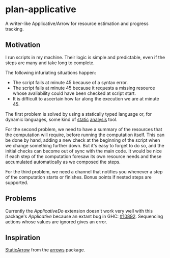 # plan-applicative

A writer-like Applicative/Arrow for resource estimation and progress tracking.

## Motivation

I run scripts in my machine. Their logic is simple and predictable, even if the
steps are many and take long to complete. 

The following infuriating situations happen:

- The script fails at minute 45 because of a syntax error.
- The script fails at minute 45 because it requests a missing resource whose
  avaliability could have been checked at script start.
- It is difficult to ascertain how far along the execution we are at minute 45.

The first problem is solved by using a statically typed language or, for
dynamic languages, some kind of [static](https://pypi.python.org/pypi/pyflakes)
[analysis](https://github.com/bbatsov/rubocop) tool.

For the second problem, we need to have a summary of the resources that the
computation will require, before running the computation itself. This can be
done by hand, adding a new check at the beginning of the script when we change
something further down. But it's easy to forget to do so, and the initial
checks can become out of sync with the main code. It would be nice if each step
of the computation foresaw its own resource needs and these accumulated
automatically as we composed the steps.

For the third problem, we need a channel that notifies you whenever a step of
the computation starts or finishes. Bonus points if nested steps are supported.

## Problems

Currently the *ApplicativeDo* extension doesn't work very well with this
package's *Applicative* because an extant bug in GHC:
[#10892](https://ghc.haskell.org/trac/ghc/ticket/10892). Sequencing actions
whose values are ignored gives an error.

## Inspiration

[StaticArrow](http://hackage.haskell.org/package/arrows-0.4.4.1/docs/Control-Arrow-Transformer-Static.html)
from the [arrows](http://hackage.haskell.org/package/arrows) package.

